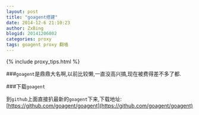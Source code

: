 ```yaml
---
layout: post
title: "goagent搭建"
date: 2014-12-6 21:10:23
author: ZxBing
blogid: 20141206002
categories: proxy
tags: goagent proxy 翻墙
---
```


{% include proxy_tips.html %}

###`goagent`是鼎鼎大名啊,以前比较懒,一直没高兴搞,现在被费得差不多了都.

###下载`goagent`

到`github`上面直接扒最新的`goagent`下来,下载地址:[https://github.com/goagent/goagent](https://github.com/goagent/goagent)

